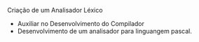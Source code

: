 Criação de um Analisador Léxico

* Auxiliar no Desenvolvimento do Compilador
* Desenvolvimento de um analisador para linguangem pascal.
